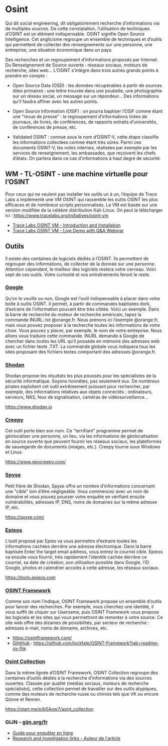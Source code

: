 # Osint

Qui dit social engineering, dit obligatoirement recherche d’informations via de multiples sources. De cette constatation, l’utilisation de techniques d’OSINT est un élément indispensable. OSINT signifie Open Source Intelligence. Cet anglicisme regroupe un ensemble de techniques et d’outils qui permettent de collecter des renseignements sur une personne, une entreprise, une situation économique dans un pays.

Des recherches et un regroupement d’informations proposés par Internet. Du Renseignement de Source ouverte : réseaux sociaux, moteurs de recherche, sites web... L’OSINT s’intègre dans trois autres grands points à prendre en compte :

- Open Source Data (OSD) : les données récupérables à partir de sources dites primaires : une lettre trouvée dans une poubelle, une photographie sur un réseau social, un message sur un répondeur... Des informations qu’il faudra affiner avec les autres points.

- Open Source Information (OSIF) : on pourra baptiser l’OSIF comme étant une "revue de presse" : le regroupement d’informations tirées de journaux, de livres, de conférences, de rapports extraits d’universités, de conférences de presse, etc.

- Validated OSINT : connue sous le nom d’OSINT-V, cette étape classifie les informations collectées comme étant très sûres. Parmi ces documents OSINT-V, les notes internes, réalisées par exemple par les services de renseignement, les ambassades, que reçoivent les chefs d’états. On parlera dans ce cas d’informations à haut degré de sécurité.


## WM - TL-OSINT - une machine virtuelle pour l’OSINT

Pour ceux qui ne veulent pas installer les outils un à un, l’équipe de Trace Labs a implémenté une VM OSINT qui rassemble les outils OSINT les plus efficaces et de nombreux scripts personnalisés. La VM est basée sur une version modifiée de la célèbre distribution Kali-Linux. On peut la télécharger ici : https://www.tracelabs.org/initiatives/osint-vm

- [Trace Labs OSINT VM - Introduction and Installation](https://www.youtube.com/watch?v=jjK0nvmOeUA)
- [Trace Labs OSINT VM - Live Demo with Q&A Webinar](https://www.youtube.com/watch?v=yZdOb-NSiAw)

## Outils

Il existe des centaines de logiciels dédiés à l’OSINT. Ils permettent de regrouper des informations, de collecter de la donnée sur une personne. Attention cependant, le meilleur des logiciels restera votre cerveau. Voici sept de ces outils. Votre curiosité et vos entraînements feront le reste.

### [Google](https://www.google.com)

Qu’on le veuille ou non, Google est l’outil indispensable à placer dans votre boîte à outils OSINT. Il permet, à partir de commandes baptisées dork, d’extraire de l’information pouvant être très ciblée. Voici un exemple. Dans la barre de recherche du moteur de recherche américain, tapez la commande INURL:.txt @orange.fr. Nous prenons ici l’exemple @orange.fr, mais vous pouvez proposer à la recherche toutes les informations de votre choix. Vous pouvez y placer, par exemple, le nom de votre entreprise. Nous allons vous traduire cette commande. INURL demande à Google de chercher dans toutes les URL qu’il possède en mémoire des adresses web avec un fichier texte .TXT. La commande globale vous indiquera tous les sites proposant des fichiers textes comportant des adresses @orange.fr.


### [Shodan](https://www.shodan.io)

Shodan propose les résultats les plus poussés pour les spécialistes de la sécurité informatique. Soyons honnêtes, pas seulement eux. De nombreux pirates exploitent cet outil extrêmement puissant pour rechercher, par exemple, des informations relatives aux objets connectés : ordinateurs, serveurs, NAS, feux de signalisation, caméras de vidéosurveillance...

https://www.shodan.io

### [Creepy](https://www.geocreepy.com/)

Cet outil porte bien son nom. Ce "terrifiant" programme permet de géolocaliser une personne, un lieu, via les informations de géolocalisation en source ouverte que peuvent fournir les réseaux sociaux, les plateformes de sauvegarde de documents (images, etc.). Creepy tourne sous Windows et Linux.

https://www.geocreepy.com/

### [Spyse](https://spyse.com/)

Petit frère de Shodan, Spyse offre un nombre d’informations concernant une "cible" loin d’être négligeable. Vous commencez avec un nom de domaine et vous pouvez pousser votre enquête en vérifiant ensuite vulnérabilités, adresses IP, DNS, noms de domaines sur la même adresse IP, etc.

https://spyse.com/

### [Epieos](https://tools.epieos.com)

L’outil proposé par Epies va vous permettre d’extraire toutes les informations cachées derrière une adresse électronique. Dans la barre baptisée Enter the target email address, vous entrez le courriel cible. Epieos va ensuite vous fournir, très rapidement l’identité cachée derrière ce courriel, sa date de création, son utilisation possible dans Google, l’ID Google, photos et calendrier accolés à cette adresse, les réseaux sociaux.

https://tools.epieos.com

### [OSINT Framework](https://osintframework.com/)

Comme son nom l’indique, OSINT Framework propose un ensemble d’outils pour lancer des recherches. Par exemple, vous cherchez une identité, il vous suffit de cliquer sur Username, puis OSINT Framework vous propose les logiciels et les sites qui vous permettront de remonter à votre source. Ce site web offre des dizaines de possibilités, par secteur de recherche : adresses e-mail, noms de domaine, archives, etc.

- https://osintframework.com/
- [GihtHub](https://github.com/lockfale/OSINT-Framework?tab=readme-ov-file) : https://github.com/lockfale/OSINT-Framework?tab=readme-ov-file

### [Osint Collection](https://start.me/p/b5Aow7/asint_collection)

Dans la même lignée d’OSINT Framework, OSINT Collection regroupe des centaines d’outils dédiés à la recherche d’informations via des sources ouvertes. Classée par qualité (médias sociaux, moteurs de recherche spécialisés), cette collection permet de travailler sur des outils atypiques, comme des moteurs de recherche russe ou chinois tels que VK ou encore Qzone et Renren.

https://start.me/p/b5Aow7/asint_collection

### GIJN - [gijn.org/fr](gijn.org/fr)

- [Guide pour enquêter en ligne](https://gijn.org/fr/ressource/guide-pour-enqueter-en-ligne/)
- [Research and investigation links - Auteur de l'article](https://researchclinic.net/)